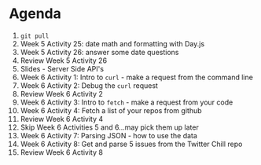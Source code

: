 # Agenda

1. `git pull`
1. Week 5 Activity 25: date math and formatting with Day.js
1. Week 5 Activity 26: answer some date questions
1. Review Week 5 Activity 26
1. Slides - Server Side API's
1. Week 6 Activity 1: Intro to `curl` - make a request from the command line
1. Week 6 Activity 2: Debug the `curl` request
1. Review Week 6 Activity 2
1. Week 6 Activity 3: Intro to `fetch` - make a request from your code
1. Week 6 Activity 4: Fetch a list of your repos from github
1. Review Week 6 Activity 4
1. Skip Week 6 Activities 5 and 6...may pick them up later
1. Week 6 Activity 7: Parsing JSON - how to use the data
1. Week 6 Activity 8: Get and parse 5 issues from the Twitter Chill repo
1. Review Week 6 Activity 8
